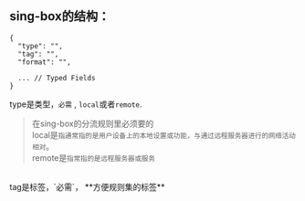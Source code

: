## sing-box的结构：


```
{
  "type": "",
  "tag": "",
  "format": "",

  ... // Typed Fields
}
```
type是类型，`必需`  , `local`或者`remote`.   
> 在sing-box的分流规则里必须要的  
> local是`指通常指的是用户设备上的本地设置或功能，与通过远程服务器进行的网络活动相对`。  
> remote是`指常指的是远程服务器或服务`

<br>
tag是标签，`必需`， **方便规则集的标签**
